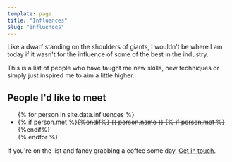 ```yaml
---
template: page
title: "Influences"
slug: "influences"
---
```


Like a dwarf standing on the shoulders of giants, I wouldn't be where I am today if it wasn't for the influence of some of the best in the industry.

This is a list of people who have taught me new skills, new techniques or simply just inspired me to aim a little higher.

## People I'd like to meet

<ul class="influences">
{% for person in site.data.influences %}
  <li>
    {% if person.met %}<strike>{%endif%}
    <a href="https://twitter.com/{{ person.twitter }}" target="_blank">
      {{ person.name }}
    </a>
    {% if person.met %}</strike>{%endif%}
  </li>
{% endfor %}
</ul>

If you're on the list and fancy grabbing a coffee some day, [Get in touch](/contact/).
